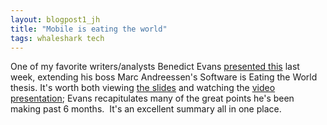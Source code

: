 ```yaml
---
layout: blogpost1_jh
title: "Mobile is eating the world"
tags: whaleshark tech
---
```

One of my favorite writers/analysts Benedict Evans [presented this](http://ben-evans.com/benedictevans/2014/10/28/presentation-mobile-is-eating-the-world) last week, extending his boss Marc Andreessen's Software is Eating the World thesis. It's worth both viewing [the slides](http://www.slideshare.net/a16z/mobile-is-eating-the-world-40841467?ref=http://ben-evans.com/benedictevans/2014/10/28/presentation-mobile-is-eating-the-world) and watching the [video presentation](http://vimeo.com/110428014); Evans recapitulates many of the great points he's been making past 6 months.  It's an excellent summary all in one place.